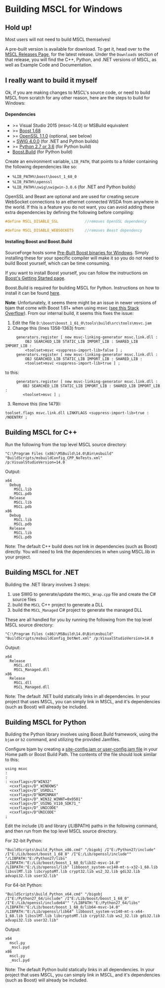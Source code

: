 # **Building MSCL for Windows**

## Hold up!
Most users will not need to build MSCL themselves!

A pre-built version is available for download. To get it, head over to the [MSCL Releases Page](https://github.com/LORD-MicroStrain/MSCL/releases), for the latest release. Under the `Downloads` section of that release, you will find the C++, Python, and .NET versions of MSCL, as well as Example Code and Documentation.

## I really want to build it myself
Ok, if you are making changes to MSCL's source code, or need to build MSCL from scratch for any other reason, here are the steps to build for Windows:

#### Dependencies

- \>= Visual Studio 2015 (msvc-14.0) or MSBuild equivalent
- \>= [Boost 1.68](http://www.boost.org/)
- \>= [OpenSSL 1.1.0](https://www.npcglib.org/~stathis/blog/precompiled-openssl/) (optional, see below)
- = [SWIG 4.0.0](http://swig.org/download.html) (for .NET and Python builds)
- \>= [Python 2.7 or 3.6](https://www.python.org/downloads/) (for Python build)
- [Boost.Build](http://www.boost.org/build/) (for Python build)

Create an environment variable, `LIB_PATH`, that points to a folder containing the following dependencies like so:
  - `%LIB_PATH%\boost\boost_1_68_0`
  - `%LIB_PATH%\openssl`
  - `%LIB_PATH%\swig\swigwin-3.0.6` (for .NET and Python builds)

OpenSSL and Beast are optional and are used for creating secure WebSocket connections to an ethernet connected WSDA from anywhere in the world. If this is a feature you do not want, you can avoid adding these extra dependencies by defining the following before compiling:
```cpp
#define MSCL_DISABLE_SSL            //removes OpenSSL dependency

#define MSCL_DISABLE_WEBSOCKETS     //removes Beast dependency
```

#### Installing Boost and Boost.Build

SourceForge hosts some [Pre-Built Boost binaries for Windows](https://sourceforge.net/projects/boost/files/boost-binaries/1.68.0/). Simply installing these for your specific compiler will make it so you do not need to build Boost yourself, which can be time consuming. 

If you want to install Boost yourself, you can follow the instructions on [Boost's Getting Started page](http://www.boost.org/doc/libs/1_68_0/more/getting_started/windows.html). 

Boost.Build is required for building MSCL for Python. Instructions on how to install it can be found [here](http://www.boost.org/build/doc/html/bbv2/installation.html). 

**Note**: Unfortunately, it seems there might be an issue in newer versions of bjam that come with Boost 1.61+ when using msvc ([see this Stack Overflow](http://stackoverflow.com/questions/29450634/compile-boost-python-tutorial-with-vs-2015-ctp-5-and-python-3-5a-on-windows-10-t)). From our internal build, it seems this fixes the issue:

1. Edit the file `D:\boost\boost_1_61_0\tools\build\src\tools\msvc.jam`
2. Change this (lines 1358-1363) from: 
``` 
     generators.register [ new msvc-linking-generator msvc.link.dll :
         OBJ SEARCHED_LIB STATIC_LIB IMPORT_LIB : SHARED_LIB IMPORT_LIB :
         <toolset>msvc <suppress-import-lib>false ] ;
     generators.register [ new msvc-linking-generator msvc.link.dll :
         OBJ SEARCHED_LIB STATIC_LIB IMPORT_LIB : SHARED_LIB :
         <toolset>msvc <suppress-import-lib>true ] ;
```
to this:
```
     generators.register [ new msvc-linking-generator msvc.link.dll :
        OBJ SEARCHED_LIB STATIC_LIB IMPORT_LIB : SHARED_LIB IMPORT_LIB :
        <toolset>msvc ] ;
```
3. Remove this (line 1479):
```
toolset.flags msvc.link.dll LINKFLAGS <suppress-import-lib>true : /NOENTRY ;
```


## Building MSCL for C++

Run the following from the top level MSCL source directory:

```
"C:\Program Files (x86)\MSBuild\14.0\Bin\msbuild" "BuildScripts/msbuildConfig_CPP_NoTests.xml" /p:VisualStudioVersion=14.0
```

Output: 
```
x64
  Debug
    MSCL.lib
    MSCL.pdb
  Release
    MSCL.lib
    MSCL.pdb
x86
  Debug
    MSCL.lib
    MSCL.pdb
  Release
    MSCL.lib
    MSCL.pdb
```

Note: The default C++ build does not link in dependencies (such as Boost) directly. You will need to link the dependencies in when using MSCL.lib in your project.

## Building MSCL for .NET

Building the .NET library involves 3 steps:

1. use SWIG to generate/update the `MSCL_Wrap.cpp` file and create the C# source files
2. build the `MSCL` C++ project to generate a DLL
3. build the `MSCL_Managed` C# project to generate the managed DLL

These are all handled for you by running the following from the top level MSCL source directory:

```
"C:\Program Files (x86)\MSBuild\14.0\Bin\msbuild" "BuildScripts/msbuildConfig_DotNet.xml" /p:VisualStudioVersion=14.0
```

Output: 
```
x64
  Release
    MSCL.dll
    MSCL_Managed.dll
x86
  Release
    MSCL.dll
    MSCL_Managed.dll
```

Note: The default .NET build statically links in all dependencies. In your project that uses MSCL, you can simply link in MSCL, and it's dependencies (such as Boost) will already be included.

## Building MSCL for Python

Building the Python library involves using Boost.Build framework, using the `bjam` or `b2` command, and utilizing the provided Jamfiles.

Configure bjam by creating a [site-config.jam or user-config.jam file](https://boostorg.github.io/build/manual/develop/index.html#bbv2.overview.configuration) in your Home path or Boost Build Path. The contents of the file should look similar to this:
```
using msvc
:
:
: <cxxflags>/D"WIN32"
  <cxxflags>/D"_WINDOWS"
  <cxxflags>/D"_USRDLL"
  <cxxflags>/D"NOMINMAX"
  <cxxflags>/D"_WIN32_WINNT=0x0501"
  <cxxflags>/D"_USING_V110_SDK71_"
  <cxxflags>/D"_UNICODE"
  <cxxflags>/D"UNICODE"
;
```

Edit the include (/I) and library (/LIBPATH) paths in the following command, and then run from the top level MSCL source directory.

For 32-bit Python:
```
"BuildScripts\build_Python_x86.cmd" "/bigobj /I"E:/Python27/include" /I"E:/Lib/boost/boost_1_68_0" /I"E:/Lib/openssl/include"" "/LIBPATH:"E:/Python27/libs" /LIBPATH:"E:/Lib/boost/boost_1_68_0/lib32-msvc-14.0" /LIBPATH:"E:/Lib/openssl/lib" libboost_system-vc140-mt-s-x32-1_68.lib libsslMT.lib libcryptoMT.lib crypt32.lib ws2_32.lib gdi32.lib advapi32.lib user32.lib"
```

For 64-bit Python:
```
"BuildScripts\build_Python_x64.cmd" "/bigobj /I"E:/Python27_64/include" /I"E:/Lib/boost/boost_1_68_0" /I"E:/Lib/openssl/include64"" "/LIBPATH:"E:/Python27_64/libs" /LIBPATH:"E:/Lib/boost/boost_1_68_0/lib64-msvc-14.0" /LIBPATH:"E:/Lib/openssl/lib64" libboost_system-vc140-mt-s-x64-1_68.lib libsslMT.lib libcryptoMT.lib crypt32.lib ws2_32.lib gdi32.lib advapi32.lib user32.lib"
```

Output: 
```
x64
  mscl.py
  _mscl.pyd
x86
  mscl.py
  _mscl.pyd
```

Note: The default Python build statically links in all dependencies. In your project that uses MSCL, you can simply link in MSCL, and it's dependencies (such as Boost) will already be included.
